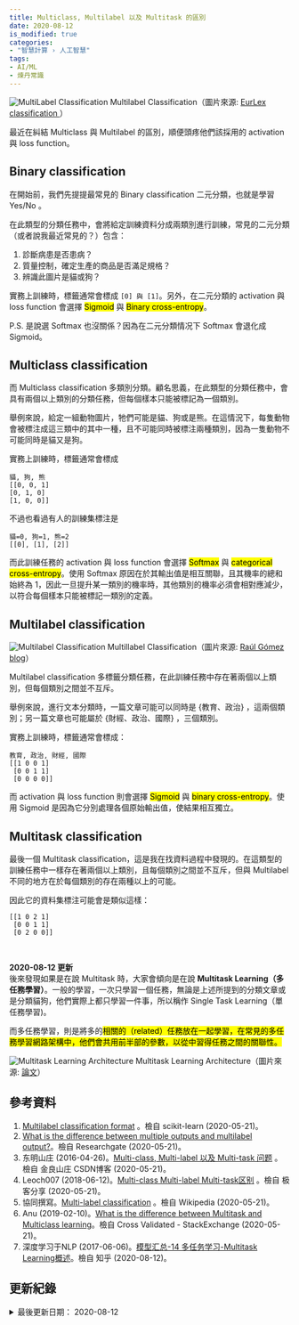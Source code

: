 ```yaml
---
title: Multiclass, Multilabel 以及 Multitask 的區別
date: 2020-08-12
is_modified: true
categories:
- "智慧計算 › 人工智慧"
tags:
- AI/ML
- 煉丹常識
--- 
```


<p class="illustration">
    <img src="https://i.imgur.com/elR7EfU.png" alt="MultiLabel Classification">
    Multilabel Classification（圖片來源: <a href="https://suhitaghosh10.github.io/EurLexClassification/">EurLex classification </a>）
</p>
  
最近在糾結 Multiclass 與 Multilabel 的區別，順便頭疼他們該採用的 activation 與 loss function。

<!--more-->


## Binary classification
在開始前，我們先提提最常見的 Binary classification 二元分類，也就是學習 Yes/No 。

在此類型的分類任務中，會將給定訓練資料分成兩類別進行訓練，常見的二元分類（或者說我最近常見的？）包含：
1. 診斷病患是否患病？
2. 質量控制，確定生產的商品是否滿足規格？
3. 辨識此圖片是貓或狗？

實務上訓練時，標籤通常會標成 `[0] 與 [1]`。另外，在二元分類的 activation 與 loss function 會選擇 <mark>Sigmoid</mark> 與 <mark>Binary cross-entropy</mark>。

P.S. 是說選 Softmax 也沒關係？因為在二元分類情况下 Softmax 會退化成 Sigmoid。



## Multiclass classification
而 Multiclass classification 多類別分類。顧名思義，在此類型的分類任務中，會具有兩個以上類別的分類任務，但每個樣本只能被標記為一個類別。

舉例來說，給定一組動物圖片，牠們可能是貓、狗或是熊。在這情況下，每隻動物會被標注成這三類中的其中一種，且不可能同時被標注兩種類別，因為一隻動物不可能同時是貓又是狗。
 
實務上訓練時，標籤通常會標成 
```
貓, 狗, 熊
[[0, 0, 1] 
[0, 1, 0] 
[1, 0, 0]]
```

不過也看過有人的訓練集標注是
```
貓=0, 狗=1, 熊=2
[[0], [1], [2]]
```

而此訓練任務的 activation 與 loss function 會選擇 <mark>Softmax</mark> 與 <mark>categorical cross-entropy</mark>。使用 Softmax 原因在於其輸出值是相互關聯，且其機率的總和始終為 1，因此一旦提升某一類別的機率時，其他類別的機率必須會相對應減少，以符合每個樣本只能被標記一類別的定義。



## Multilabel classification
<p class="illustration">
    <img src="https://i.imgur.com/SiUMrKl.png" alt="Multilabel Classification">
    Multillabel Classification（圖片來源: <a href="https://gombru.github.io/2018/05/23/cross_entropy_loss/">Raúl Gómez blog</a>）
</p>
 
Multilabel classification 多標籤分類任務，在此訓練任務中存在著兩個以上類別，但每個類別之間並不互斥。

舉例來說，進行文本分類時，一篇文章可能可以同時是 \{教育、政治\} ，這兩個類別；另一篇文章也可能屬於  \{財經、政治、國際\} ，三個類別。

實務上訓練時，標籤通常會標成：
```
教育, 政治, 財經, 國際
[[1 0 0 1]
 [0 0 1 1]
 [0 0 0 0]]
```

而 activation 與 loss function 則會選擇 <mark>Sigmoid</mark> 與 <mark>binary cross-entropy</mark>。使用 Sigmoid 是因為它分別處理各個原始輸出值，使結果相互獨立。



## Multitask classification
最後一個 Multitask classification，這是我在找資料過程中發現的。在這類型的訓練任務中一樣存在著兩個以上類別，且每個類別之間並不互斥，但與 Multilabel 不同的地方在於每個類別的存在兩種以上的可能。

因此它的資料集標注可能會是類似這樣：
```
[[1 0 2 1]
 [0 0 1 1]
 [0 2 0 0]]
```
<br>

**2020-08-12 更新**  
後來發現如果是在說 Multitask 時，大家會傾向是在說 **Multitask Learning（多任務學習）**。一般的學習，一次只學習一個任務，無論是上述所提到的分類文章或是分類貓狗，他們實際上都只學習一件事，所以稱作 Single Task Learning（單任務學習)。

而多任務學習，則是將多的<mark>相關的（related）<span>任務放在一起學習，在常見的多任務學習網路架構中，他們會共用前半部的參數，以從中習得任務之間的關聯性。

<p class="illustration">
    <img src="https://i.imgur.com/94EpzyP.png" alt="Multitask Learning Architecture">
    Multitask Learning Architecture（圖片來源: <a href="https://arxiv.org/pdf/1611.00851.pdf">論文</a>）
</p>



## 參考資料 
1. [Multilabel classification format](https://scikit-learn.org/stable/modules/multiclass.html#multilabel-classification-format) 。檢自 scikit-learn (2020-05-21)。
2. [What is the difference between multiple outputs and multilabel output?](https://www.researchgate.net/post/What_is_the_difference_between_multiple_outputs_and_multilabel_output)。檢自 Researchgate (2020-05-21)。
3. 东明山庄 (2016-04-26)。[Multi-class, Multi-label 以及 Multi-task 问题](https://blog.csdn.net/u012176591/article/details/51251252) 。檢自 金良山庄 CSDN博客 (2020-05-21)。
4. Leoch007 (2018-06-12)。[Multi-class Multi-label Multi-task区别](https://www.geek-share.com/detail/2739811489.html) 。檢自 极客分享 (2020-05-21)。
5. 協同撰寫。[Multi-label classification](https://en.wikipedia.org/wiki/Multi-label_classification) 。檢自 Wikipedia (2020-05-21)。
6. Anu (2019-02-10)。[What is the difference between Multitask and Multiclass learning](https://stats.stackexchange.com/a/391805)。檢自 Cross Validated - StackExchange (2020-05-21)。
7. 深度学习于NLP (2017-06-06)。[模型汇总-14 多任务学习-Multitask Learning概述](https://zhuanlan.zhihu.com/p/27421983)。檢自 知乎 (2020-08-12)。



## 更新紀錄
<details class="update_stamp">
  <summary>最後更新日期： 2020-08-12</summary>
  <ul>  
    <li>2020-08-12 更新：新增 Multi-task 說明</li>
    <li>2020-05-27 發布</li>
    <li>2020-05-24 完稿</li>
  </ul>
</details>